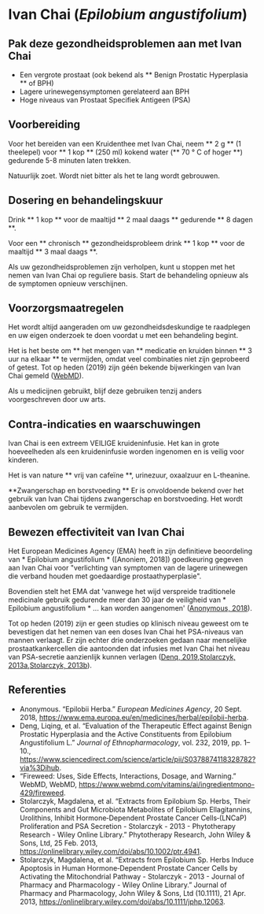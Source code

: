 # Ivan Chai (*Epilobium angustifolium*)

## Pak deze gezondheidsproblemen aan met Ivan Chai
- Een vergrote prostaat (ook bekend als ** Benign Prostatic Hyperplasia ** of BPH)
- Lagere urinewegensymptomen gerelateerd aan BPH
- Hoge niveaus van Prostaat Specifiek Antigeen (PSA)

## Voorbereiding

Voor het bereiden van een Kruidenthee met Ivan Chai, neem ** 2 g ** (1 theelepel) voor ** 1 kop ** (250 ml) kokend water (** 70 ° C of hoger **) gedurende 5-8 minuten laten trekken.

Natuurlijk zoet. Wordt niet bitter als het te lang wordt gebrouwen.

## Dosering en behandelingskuur

Drink ** 1 kop ** voor de maaltijd ** 2 maal daags ** gedurende **  8 dagen **.

Voor een ** chronisch ** gezondheidsprobleem drink ** 1 kop ** voor de maaltijd ** 3 maal daags **.

Als uw gezondheidsproblemen zijn verholpen, kunt u stoppen met het nemen van Ivan Chai op reguliere basis. Start de behandeling opnieuw als de symptomen opnieuw verschijnen.

## Voorzorgsmaatregelen

Het wordt altijd aangeraden om uw gezondheidsdeskundige te raadplegen en uw eigen onderzoek te doen voordat u met een behandeling begint.

Het is het beste om ** het mengen van ** medicatie en kruiden binnen ** 3 uur na elkaar ** te vermijden, omdat veel combinaties niet zijn geprobeerd of getest. Tot op heden (2019) zijn géén bekende bijwerkingen van Ivan Chai gemeld ([WebMD]).

Als u medicijnen gebruikt, blijf deze gebruiken tenzij anders voorgeschreven door uw arts.

## Contra-indicaties en waarschuwingen

Ivan Chai is een extreem VEILIGE kruideninfusie. Het kan in grote hoeveelheden als een kruideninfusie worden ingenomen en is veilig voor kinderen.

Het is van nature ** vrij van cafeïne **, urinezuur, oxaalzuur en L-theanine.

**Zwangerschap en borstvoeding ** Er is onvoldoende bekend over het gebruik van Ivan Chai tijdens zwangerschap en borstvoeding. Het wordt aanbevolen om gebruik te vermijden.

## Bewezen effectiviteit van Ivan Chai

Het European Medicines Agency (EMA) heeft in zijn definitieve beoordeling van * Epilobium angustifolium * ([Anoniem, 2018]) goedkeuring gegeven aan Ivan Chai voor "verlichting van symptomen van de lagere urinewegen die verband houden met goedaardige prostaathyperplasie".

Bovendien stelt het EMA dat 'vanwege het wijd verspreide traditionele medicinale gebruik gedurende meer dan 30 jaar de veiligheid van * Epilobium angustifolium * ... kan worden aangenomen' ([Anonymous, 2018]).

Tot op heden (2019) zijn er geen studies op klinisch niveau geweest om te bevestigen dat het nemen van een doses Ivan Chai het PSA-niveaus van mannen verlaagt. Er zijn echter drie onderzoeken gedaan naar menselijke prostaatkankercellen die aantoonden dat infusies met Ivan Chai het niveau van PSA-secretie aanzienlijk kunnen verlagen ([Denq, 2019],[Stolarczyk, 2013a],[Stolarczyk, 2013b]).

## Referenties

- Anonymous. “Epilobii Herba.” *European Medicines Agency*, 20 Sept. 2018, https://www.ema.europa.eu/en/medicines/herbal/epilobii-herba.
- Deng, Liqing, et al. “Evaluation of the Therapeutic Effect against Benign Prostatic Hyperplasia and the Active Constituents from Epilobium Angustifolium L.” *Journal of Ethnopharmacology*, vol. 232, 2019, pp. 1–10., https://www.sciencedirect.com/science/article/pii/S0378874118328782?via%3Dihub.
- “Fireweed: Uses, Side Effects, Interactions, Dosage, and Warning.” WebMD, WebMD, https://www.webmd.com/vitamins/ai/ingredientmono-429/fireweed.
- Stolarczyk, Magdalena, et al. “Extracts from Epilobium Sp. Herbs, Their Components and Gut Microbiota Metabolites of Epilobium Ellagitannins, Urolithins, Inhibit Hormone‐Dependent Prostate Cancer Cells‐(LNCaP) Proliferation and PSA Secretion - Stolarczyk - 2013 - Phytotherapy Research - Wiley Online Library.” Phytotherapy Research, John Wiley &amp; Sons, Ltd, 25 Feb. 2013, https://onlinelibrary.wiley.com/doi/abs/10.1002/ptr.4941.
- Stolarczyk, Magdalena, et al. “Extracts from Epilobium Sp. Herbs Induce Apoptosis in Human Hormone‐Dependent Prostate Cancer Cells by Activating the Mitochondrial Pathway - Stolarczyk - 2013 - Journal of Pharmacy and Pharmacology - Wiley Online Library.” Journal of Pharmacy and Pharmacology, John Wiley &amp; Sons, Ltd (10.1111), 21 Apr. 2013, https://onlinelibrary.wiley.com/doi/abs/10.1111/jphp.12063.


[Anonymous, 2018]: https://www.ema.europa.eu/en/medicines/herbal/epilobii-herba
[Denq, 2019]: https://www.sciencedirect.com/science/article/pii/S0378874118328782?via%3Dihub
[WebMD]: https://www.webmd.com/vitamins/ai/ingredientmono-429/fireweed
[Stolarczyk, 2013a]: https://onlinelibrary.wiley.com/doi/abs/10.1002/ptr.4941
[Stolarczyk, 2013b]: https://onlinelibrary.wiley.com/doi/abs/10.1111/jphp.12063
